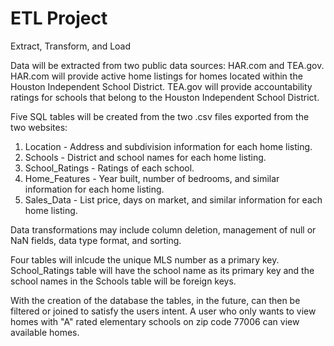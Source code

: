 # ETL Project
Extract, Transform, and Load

Data will be extracted from two public data sources:  HAR.com and TEA.gov.  HAR.com will provide active home listings for homes located within the Houston Independent School District. TEA.gov will provide accountability ratings for schools that belong to the Houston Independent School District.

Five SQL tables will be created from the two .csv files exported from the two websites:
1. Location - Address and subdivision information for each home listing.
2. Schools - District and school names for each home listing.
3. School_Ratings - Ratings of each school.
4. Home_Features - Year built, number of bedrooms, and similar information for each home listing.
5. Sales_Data - List price, days on market, and similar information for each home listing.

Data transformations may include column deletion, management of null or NaN fields, data type format, and sorting.

Four tables will inlcude the unique MLS number as a primary key. School_Ratings table will have the school name as its primary key and the school names in the Schools table will be foreign keys.

With the creation of the database the tables, in the future, can then be filtered or joined to satisfy the users intent.  A user who only wants to view homes with "A" rated elementary schools on zip code 77006 can view available homes.
